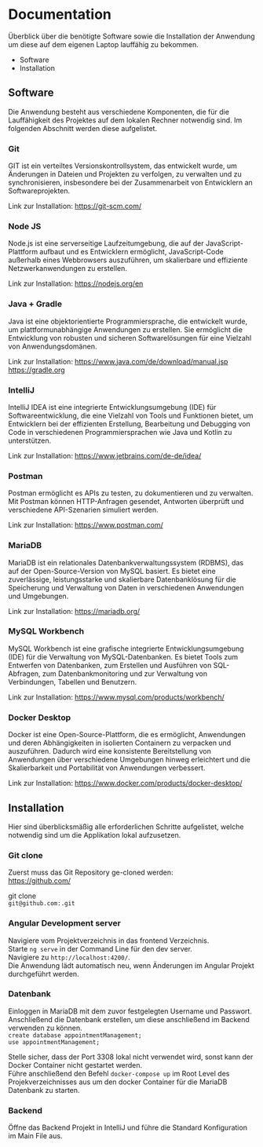 # Documentation

Überblick über die benötigte Software sowie die Installation der Anwendung um diese auf dem eigenen Laptop lauffähig zu bekommen. 
- Software
- Installation

## Software
Die Anwendung besteht aus verschiedene Komponenten, die für die Lauffähigkeit des Projektes auf dem lokalen Rechner notwendig sind. Im folgenden Abschnitt werden diese aufgelistet. 

### Git
GIT ist ein verteiltes Versionskontrollsystem, das entwickelt wurde, 
um Änderungen in Dateien und Projekten zu verfolgen, zu verwalten und zu 
synchronisieren, insbesondere bei der Zusammenarbeit von Entwicklern an Softwareprojekten.

Link zur Installation:
https://git-scm.com/

### Node JS
Node.js ist eine serverseitige Laufzeitumgebung, die auf der 
JavaScript-Plattform aufbaut und es Entwicklern ermöglicht, 
JavaScript-Code außerhalb eines Webbrowsers auszuführen, 
um skalierbare und effiziente Netzwerkanwendungen zu erstellen.

Link zur Installation:
https://nodejs.org/en

### Java + Gradle
Java ist eine objektorientierte Programmiersprache, die entwickelt 
wurde, um plattformunabhängige Anwendungen zu erstellen. Sie 
ermöglicht die Entwicklung von robusten und sicheren Softwarelösungen 
für eine Vielzahl von Anwendungsdomänen.

Link zur Installation:
https://www.java.com/de/download/manual.jsp
https://gradle.org

### IntelliJ
IntelliJ IDEA ist eine integrierte Entwicklungsumgebung (IDE) für 
Softwareentwicklung, die eine Vielzahl von Tools und Funktionen bietet, 
um Entwicklern bei der effizienten Erstellung, Bearbeitung und Debugging 
von Code in verschiedenen Programmiersprachen wie Java und Kotlin zu unterstützen.

Link zur Installation:
https://www.jetbrains.com/de-de/idea/

### Postman
Postman ermöglicht es APIs zu testen, zu dokumentieren und zu verwalten. Mit Postman 
können HTTP-Anfragen gesendet, Antworten überprüft und verschiedene 
API-Szenarien simuliert werden.

Link zur Installation:
https://www.postman.com/

### MariaDB
MariaDB ist ein relationales Datenbankverwaltungssystem (RDBMS), 
das auf der Open-Source-Version von MySQL basiert. Es bietet eine 
zuverlässige, leistungsstarke und skalierbare Datenbanklösung für 
die Speicherung und Verwaltung von Daten in verschiedenen Anwendungen und Umgebungen.

Link zur Installation:
https://mariadb.org/

### MySQL Workbench
MySQL Workbench ist eine grafische integrierte Entwicklungsumgebung (IDE) 
für die Verwaltung von MySQL-Datenbanken. Es bietet Tools zum Entwerfen 
von Datenbanken, zum Erstellen und Ausführen von SQL-Abfragen, zum 
Datenbankmonitoring und zur Verwaltung von Verbindungen, Tabellen und Benutzern.

Link zur Installation:
https://www.mysql.com/products/workbench/

### Docker Desktop
Docker ist eine Open-Source-Plattform, die es ermöglicht, Anwendungen und 
deren Abhängigkeiten in isolierten Containern zu verpacken und auszuführen. 
Dadurch wird eine konsistente Bereitstellung von Anwendungen über 
verschiedene Umgebungen hinweg erleichtert und die Skalierbarkeit und 
Portabilität von Anwendungen verbessert.

Link zur Installation:
https://www.docker.com/products/docker-desktop/

## Installation
Hier sind überblicksmäßig alle erforderlichen Schritte aufgelistet, welche notwendig 
sind um die Applikation lokal aufzusetzen. 

### Git clone
Zuerst muss das Git Repository ge-cloned werden: \
https://github.com/

git clone \
```git@github.com:.git```

### Angular Development server

Navigiere vom Projektverzeichnis in das frontend Verzeichnis. \
Starte `ng serve` in der Command Line für den dev server. \
Navigiere zu `http://localhost:4200/`. \
Die Anwendung lädt automatisch neu, wenn Änderungen im Angular Projekt durchgeführt werden.

### Datenbank
Einloggen in MariaDB mit dem zuvor festgelegten Username und Passwort. \
Anschließend die Datenbank erstellen, um diese anschließend im Backend verwenden zu können. \
``create database appointmentManagement;`` \
``use appointmentManagement;``

Stelle sicher, dass der Port 3308 lokal nicht verwendet wird, sonst kann der Docker Container
nicht gestartet werden. \
Führe anschließend den Befehl ``docker-compose up`` im Root Level des Projekverzeichnisses aus
um den docker Container für die MariaDB Datenbank zu starten.

### Backend
Öffne das Backend Projekt in IntelliJ und führe die Standard Konfiguration im Main File aus. 
